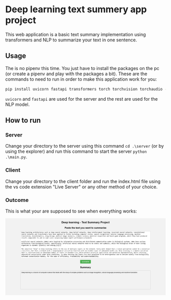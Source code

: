 # Deep learning text summery app project

This web application is a basic text summary implementation using transformers and NLP to summarize your text in one sentence.

## Usage

The is no pipenv this time. You just have to install the packages on the pc (or create a pipenv and play with the packages a bit). These are the commands to need to run in order to make this application work for you:

```bash
pip install uvicorn fastapi transformers torch torchvision torchaudio --index-url https://download.pytorch.org/whl/cu118 sentencepiece
```

``uvicorn`` and ``fastapi`` are used for the server and the rest are used for the NLP model.

## How to run

### Server

Change your directory to the server using this command ``cd .\server`` (or by using the explorer) and run this command to start the server ``python .\main.py``.

### Client

Change your directory to the client folder and run the index.html file using the vs code extension "Live Server" or any other method of your choice.


### Outcome

This is what your are supposed to see when everything works:

![text-summary-result](text-summary-result.png)
